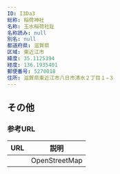 ```yaml
---
ID: I3Da3
総称: 稲荷神社
名称: 玉水稲荷社趾
名称読み: null
別名: null
都道府県: 滋賀県
区域: 東近江市
緯度: 35.1125394
経度: 136.1935401
郵便番号: 5270018
住所: 滋賀県東近江市八日市清水２丁目１−３
---
```


## その他

### 参考URL

| URL | 説明          |
| --- | ------------- |
|     | OpenStreetMap |
